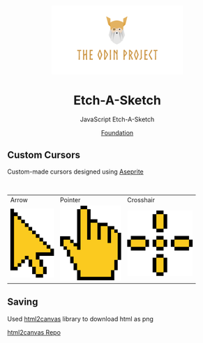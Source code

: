 <div align="center">
<a href="https://theodinproject.com/"><img src="https://github.com/yousefelassal/odin-recipes/blob/main/images/top%20logo.png?raw=true" width="300px" height="auto"></a>
<h1>Etch-A-Sketch</h1>
<p>JavaScript Etch-A-Sketch</p>
<p><a href="https://www.theodinproject.com/paths/foundations/courses/foundations">Foundation</a></p>
</div>

<div>
<h2>Custom Cursors</h2>
<p>Custom-made cursors designed using <a href="https://www.aseprite.org/">Aseprite</a></p>
<br>
<table>
<tr>
<td>Arrow</td>
<td>Pointer</td>
<td>Crosshair</td>
</tr>
<tr>
<td><img id="cursor" src="https://raw.githubusercontent.com/yousefelassal/etch-a-sketch/f795a869bc44dc84012ae9d8a3cf33bc47541730/images/cursor-cropped.svg" width="100px" height="auto"></td>
<td><img id="pointer" src="https://raw.githubusercontent.com/yousefelassal/etch-a-sketch/f795a869bc44dc84012ae9d8a3cf33bc47541730/images/pointer-cropped.svg" width="140px" height="auto"></td>
<td><img id="crosshair" src="https://raw.githubusercontent.com/yousefelassal/etch-a-sketch/f795a869bc44dc84012ae9d8a3cf33bc47541730/images/crosshair-cropped.svg" width="150px" height="auto"></td>
</tr>
</table>
</div>

<div>
<h2>Saving</h2>
<p>Used <a href="https://html2canvas.hertzen.com/">html2canvas</a> library to download html as png</p>
<a href="https://github.com/niklasvh/html2canvas">html2canvas Repo</a>
</div>
